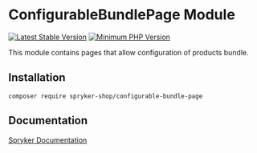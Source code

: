 # ConfigurableBundlePage Module
[![Latest Stable Version](https://poser.pugx.org/spryker-shop/configurable-bundle-page/v/stable.svg)](https://packagist.org/packages/spryker-shop/configurable-bundle-page)
[![Minimum PHP Version](https://img.shields.io/badge/php-%3E%3D%207.4-8892BF.svg)](https://php.net/)

This module contains pages that allow configuration of products bundle.

## Installation

```
composer require spryker-shop/configurable-bundle-page
```

## Documentation

[Spryker Documentation](https://documentation.spryker.com)
